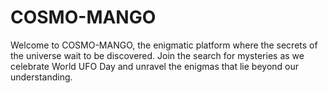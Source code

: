 # COSMO-MANGO
Welcome to COSMO-MANGO, the enigmatic platform where the secrets of the universe wait to be discovered. Join the search for mysteries as we celebrate World UFO Day and unravel the enigmas that lie beyond our understanding.
